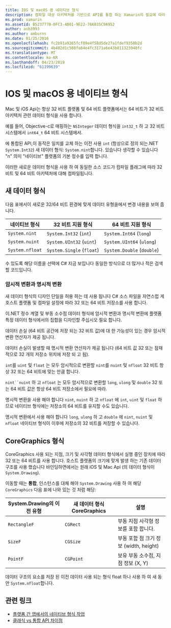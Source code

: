 ```yaml
---
title: IOS 및 macOS 용 네이티브 형식
description: 컴파일 대상 아키텍처를 기반으로 API를 통합 하는 Xamarin의 필요에 따라 32 비트 및 64 비트 네이티브 형식으로.NET 형식을 매핑하는 방법이 문서에서 설명 합니다.
ms.prod: xamarin
ms.assetid: B5237770-0FC3-4B01-9E22-766B35C9A952
author: asb3993
ms.author: amburns
ms.date: 01/25/2016
ms.openlocfilehash: fc2b91a9265fcf09e4f58d5de27a1fdef9350b2d
ms.sourcegitcommit: 4b402d1c508fa84e4fc3171a6e43b811323948fc
ms.translationtype: MT
ms.contentlocale: ko-KR
ms.lasthandoff: 04/23/2019
ms.locfileid: "61199639"
---
```

# <a name="native-types-for-ios-and-macos"></a>IOS 및 macOS 용 네이티브 형식

Mac 및 iOS Api는 항상 32 비트 플랫폼 및 64 비트 플랫폼에서는 64 비트가 32 비트 아키텍처 관련 데이터 형식을 사용 합니다.

예를 들어, Objective-c로 매핑하는 `NSInteger` 데이터 형식을 `int32_t` 하 고 32 비트 시스템에서 `int64_t` 64 비트 시스템에서.

에 통합된 API,이 동작은 일치를 교체 하는 이전 사용 `int` (항상으로 정의 되는.NET `System.Int32`) 새 데이터 형식: `System.nint`합니다. 있습니다 생각할 수 있습니다 "n" 의미 "네이티브" 플랫폼의 기본 정수를 입력 합니다.

이러한 새로운 데이터 형식을 사용 하 여 동일한 소스 코드가 컴파일 플래그에 따라 32 비트 및 64 비트 아키텍처에 대해 컴파일됩니다.

## <a name="new-data-types"></a>새 데이터 형식

다음 표에서이 새로운 32/64 비트 환경에 맞게 데이터 유형을에서 변경 내용을 보여 줍니다.

|네이티브 형식|32 비트 지원 형식|64 비트 지원 형식|
|--- |--- |--- |
|`System.nint`|`System.Int32` (`int`)|`System.Int64` (`long`)|
|`System.nuint`|`System.UInt32` (`uint`)|`System.UInt64` (`ulong`)|
|`System.nfloat`|`System.Single` (`float`)|`System.Double` (`double`)|

수 있도록 해당 이름을 선택에 C# 지금 보입니다 동일한 방식으로 더 많거나 적은 검색할 코드입니다.

### <a name="implicit-and-explicit-conversions"></a>암시적 변환과 명시적 변환

새 데이터 형식의 디자인 단일을 허용 하는 데 사용 됩니다 C# 소스 파일을 자연스럽 게 호스트 플랫폼 및 컴파일 설정에 따라 32 또는 64 비트 저장소를 사용 합니다.

이.NET 정수 계열 및 부동 소수점 데이터 형식에 암시적 변환과 명시적 변환에 플랫폼 특정 데이터 형식에서의 집합을 디자인할 주십시오 필요 합니다.

데이터 손실 (64 비트 공간에 저장 되는 32 비트 값)에 대 한 가능성이 있는 경우 암시적 변환 연산자가 제공 됩니다.

데이터 손실이 발생할 때 명시적 변환 연산자가 제공 됩니다 (64 비트 값 32 또는 잠재적으로 32 개의 저장소 위치에 저장 되 고 됨).

 `int`를 `uint` 및 `float` 는 모두 암시적으로 변환할 `nint`를 `nuint` 및 `nfloat` 32 비트 항상 32 또는 64 비트에 맞는 만큼 합니다.

 `nint``nuint` 하 고 `nfloat` 는 모두 암시적으로 변환할 `long`, `ulong` 및 `double` 32 또는 64 비트 값은 항상 64 비트 저장소에서 필요에 따라.

명시적 변환을 사용 해야 합니다 `nint`, `nuint` 하 고 `nfloat` 에 `int`, `uint` 및 `float` 하므로 네이티브 형식에는 저장소의 64 비트를 유지할 수도 있습니다.

명시적 변환에서 사용 해야 합니다 `long`, `ulong` 하 고 `double` 에 `nint`, `nuint` 및 `nfloat` 네이티브 형식이 이후에 저장소의 32 비트를 저장할 수 있습니다.

## <a name="coregraphics-types"></a>CoreGraphics 형식

CoreGraphics 사용 되는 지점, 크기 및 사각형 데이터 형식에서 실행 중인 장치에 따라 32 또는 64 비트를 사용 합니다.  호스트 플랫폼의 크기에 맞게 발생 하는 기존 데이터 구조를 사용 했습니다 바인딩하면에서는 원래 iOS 및 Mac Api (의 데이터 형식이 `System.Drawing`).

이동할 때는 **통합**, 인스턴스를 대체 해야 `System.Drawing` 사용 하 여 해당 `CoreGraphics` 다음 표에 나와 있는 것 처럼 해당:

|System.Drawing의 이전 유형|새 데이터 형식 CoreGraphics|설명|
|--- |--- |--- |
|`RectangleF`|`CGRect`|부동 지점 사각형 정보를 포함 합니다.|
|`SizeF`|`CGSize`|부동 포함 점 크기 정보 (width, height)|
|`PointF`|`CGPoint`|보유 부동 소수점, 지점 정보 (X, Y)|

데이터 구조의 요소를 저장 된 이전 데이터 사용 되는 형식 float 하나 사용 하 여 새 동안 `System.nfloat`합니다.

## <a name="related-links"></a>관련 링크

- [플랫폼 간 앱에서의 네이티브 형식 작업](~/cross-platform/macios/native-types-cross-platform.md)
- [클래식 vs 통합 API 차이점](https://developer.xamarin.com/releases/ios/api_changes/classic-vs-unified-8.6.0/)
